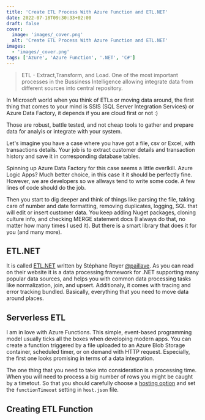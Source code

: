 ```yaml
---
title: 'Create ETL Process With Azure Function and ETL.NET'
date: 2022-07-18T09:30:33+02:00
draft: false
cover:
  image: 'images/_cover.png'
  alt: 'Create ETL Process With Azure Function and ETL.NET'
images:
  - 'images/_cover.png'
tags: ['Azure', 'Azure Function', '.NET', 'C#']
---
```


> ETL - Extract,Transform, and Load. One of the most important processes in the Bussiness Intelligence allowing integrate data from different sources into central repository.

In Microsoft world when you think of ETLs or moving data around, the first thing that comes to your mind is SSIS (SQL Server Integration Services) or Azure Data Factory, it depends if you are cloud first or not :)

Those are robust, battle tested, and not cheap tools to gather and prepare data for analyis or integrate with your system.

Let's imagine you have a case where you have got a file, csv or Excel, with transactions details. Your job is to extract customer details and transaction history and save it in corresponding database tables.

Spinning up Azure Data Factory for this case seems a little overlkill. Azure Logic Apps? Much better choice, in this case it it should be perfectly fine. However, we are developers so we allways tend to write some code. A few lines of code should do the job.

Then you start to dig deeper and think of things like parsing the file, taking care of number and date formatting, removing duplicates, logging, SQL that will edit or insert customer data. You keep adding Nuget packages, cloning culture info, and checking MERGE statement docs (I always do that, no matter how many times I used it). But there is a smart library that does it for you (and many more).

## ETL.NET

It is called [ETL.NET](https://paillave.github.io/Etl.Net/) written by Stéphane Royer [@paillave](https://github.com/paillave). As you can read on their website it is a data processing framework for .NET supporting many popular data sources, and helps you with common data processing tasks like normalization, join, and upsert. Additionaly, it comes with tracing and error tracking bundled. Basically, everything that you need to move data around places.

## Serverless ETL

I am in love with Azure Functions. This simple, event-based programming model usually ticks all the boxes when developing modern apps. You can create a function triggered by a file uploaded to an Azure Blob Storage container, scheduled timer, or on demand with HTTP request. Especially, the first one looks promising in terms of a data integration.

The one thing that you need to take into consideration is a processing time. When you will need to process a big number of rows you might be caught by a timetout. So that you should carefully choose a [hosting option](https://docs.microsoft.com/en-us/azure/azure-functions/functions-scale#timeout) and set the ```functionTimeout``` setting in ```host.json``` file.

## Creating ETL Function